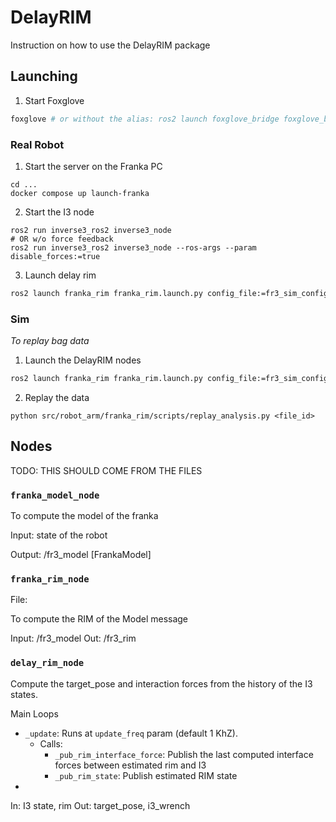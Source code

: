 # DelayRIM

Instruction on how to use the DelayRIM package

## Launching
1. Start Foxglove
```bash
foxglove # or without the alias: ros2 launch foxglove_bridge foxglove_bridge_launch.xml
```

### Real Robot
1. Start the server on the Franka PC
```
cd ...
docker compose up launch-franka
```

2. Start the I3 node
```
ros2 run inverse3_ros2 inverse3_node
# OR w/o force feedback
ros2 run inverse3_ros2 inverse3_node --ros-args --param disable_forces:=true
```

3. Launch delay rim
```bash
ros2 launch franka_rim franka_rim.launch.py config_file:=fr3_sim_config.yaml fake_i3:=false save_data:=false
```

### Sim
*To replay bag data*

1. Launch the DelayRIM nodes
```bash
ros2 launch franka_rim franka_rim.launch.py config_file:=fr3_sim_config.yaml fake_i3:=false save_data:=false
```

2. Replay the data
```
python src/robot_arm/franka_rim/scripts/replay_analysis.py <file_id>
```


## Nodes
TODO: THIS SHOULD COME FROM THE FILES
### `franka_model_node`
To compute the model of the franka

Input: state of the robot

Output: /fr3_model [FrankaModel]

### `franka_rim_node`
File: 

To compute the RIM of the Model message

Input: /fr3_model
Out: /fr3_rim

### `delay_rim_node`
Compute the target_pose and interaction forces from the history of the I3 states.

Main Loops
- `_update`: Runs at `update_freq` param (default 1 KhZ). 
    - Calls:
        - `_pub_rim_interface_force`: Publish the last computed interface forces between estimated rim and I3
        - `_pub_rim_state`: Publish estimated RIM state 
- 

In: I3 state, rim
Out: target_pose, i3_wrench

